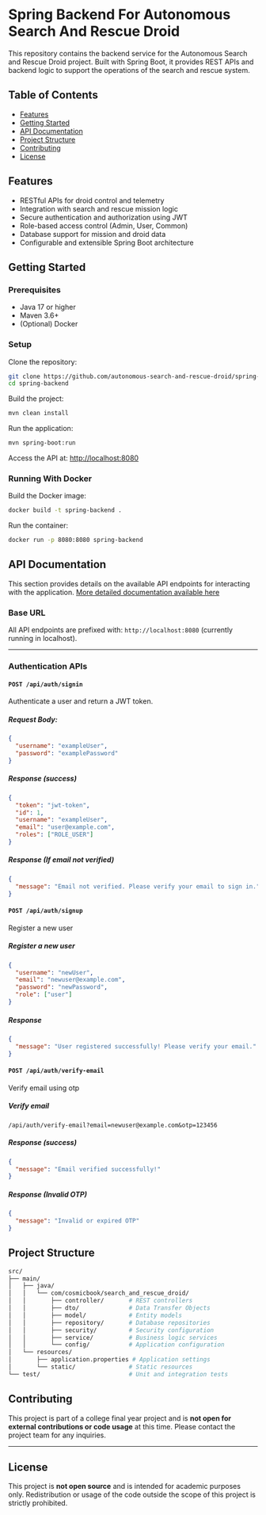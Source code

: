 # Spring Backend For Autonomous Search And Rescue Droid

This repository contains the backend service for the Autonomous Search and Rescue Droid project. Built with Spring Boot, it provides REST APIs and backend logic to support the operations of the search and rescue system.  

## Table of Contents
- [Features](#features)  
- [Getting Started](#getting-started)  
- [API Documentation](#api-documentation)  
- [Project Structure](#project-structure)  
- [Contributing](#contributing)  
- [License](#license)  

## Features
- RESTful APIs for droid control and telemetry  
- Integration with search and rescue mission logic  
- Secure authentication and authorization using JWT  
- Role-based access control (Admin, User, Common)  
- Database support for mission and droid data  
- Configurable and extensible Spring Boot architecture  

## Getting Started

### Prerequisites
- Java 17 or higher  
- Maven 3.6+  
- (Optional) Docker  

### Setup

Clone the repository:  
```bash
git clone https://github.com/autonomous-search-and-rescue-droid/spring-backend.git  
cd spring-backend  
```

Build the project:
```bash
mvn clean install  
```

Run the application:
```bash
mvn spring-boot:run  
```

Access the API at: <http://localhost:8080>

### Running With Docker

Build the Docker image:
```bash
docker build -t spring-backend .  
```

Run the container:
```bash
docker run -p 8080:8080 spring-backend  
```

## API Documentation

This section provides details on the available API endpoints for interacting with the application.
[More detailed documentation available here](https://asar-spring-api-docs.netlify.app)

### Base URL

All API endpoints are prefixed with: `http://localhost:8080` (currently running in localhost).

---

### Authentication APIs

#### `POST /api/auth/signin`

Authenticate a user and return a JWT token.

##### Request Body:

```json
{
  "username": "exampleUser",
  "password": "examplePassword"
}
```

##### Response (success)
```json
{
  "token": "jwt-token",
  "id": 1,
  "username": "exampleUser",
  "email": "user@example.com",
  "roles": ["ROLE_USER"]
}
```

##### Response (If email not verified)
```json
{
  "message": "Email not verified. Please verify your email to sign in."
}
```


#### `POST /api/auth/signup`

Register a new user

##### Register a new user
```json
{
  "username": "newUser",
  "email": "newuser@example.com",
  "password": "newPassword",
  "role": ["user"]
}
```

##### Response
```json
{
  "message": "User registered successfully! Please verify your email."
}
```

#### `POST /api/auth/verify-email`

Verify email using otp

##### Verify email

```url
/api/auth/verify-email?email=newuser@example.com&otp=123456
```

##### Response (success)

```json
{
  "message": "Email verified successfully!"
}
```

##### Response (Invalid OTP)
```json
{
  "message": "Invalid or expired OTP"
}
```

## Project Structure

```bash
src/
├── main/
│   ├── java/
│   │   └── com/cosmicbook/search_and_rescue_droid/
│   │       ├── controller/       # REST controllers
│   │       ├── dto/              # Data Transfer Objects
│   │       ├── model/            # Entity models
│   │       ├── repository/       # Database repositories
│   │       ├── security/         # Security configuration
│   │       ├── service/          # Business logic services
│   │       └── config/           # Application configuration
│   └── resources/
│       ├── application.properties # Application settings
│       └── static/               # Static resources
└── test/                         # Unit and integration tests
```

## Contributing

This project is part of a college final year project and is **not open for external contributions or code usage** at this time. Please contact the project team for any inquiries.

---

## License

This project is **not open source** and is intended for academic purposes only. Redistribution or usage of the code outside the scope of this project is strictly prohibited.
